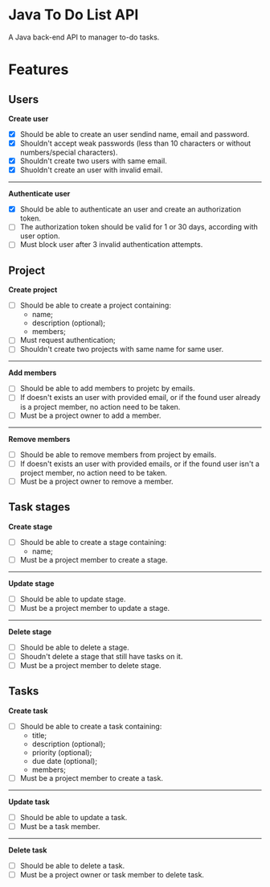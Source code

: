 # Java To Do List API

A Java back-end API to manager to-do tasks.

# Features

## Users

**Create user**
- [x] Should be able to create an user sendind name, email and password.
- [x] Shouldn't accept weak passwords (less than 10 characters or without numbers/special characters).
- [x] Shouldn't create two users with same email.
- [x] Shuoldn't create an user with invalid email.

***

**Authenticate user**
- [x] Should be able to authenticate an user and create an authorization token.
- [ ] The authorization token should be valid for 1 or 30 days, according with user option.
- [ ] Must block user after 3 invalid authentication attempts.

## Project

**Create project**
- [ ] Should be able to create a project containing:
  - name;
  - description (optional);
  - members;
- [ ] Must request authentication;
- [ ] Shouldn't create two projects with same name for same user.

***

**Add members**
- [ ] Should be able to add members to projetc by emails.
- [ ] If doesn't exists an user with provided email, or if the found user already is a project member, no action need to be taken.
- [ ] Must be a project owner to add a member.

***

**Remove members**

- [ ] Should be able to remove members from project by emails.
- [ ] If doesn't exists an user with provided emails, or if the found user isn't a project member, no action need to be taken.
- [ ] Must be a project owner to remove a member.

## Task stages

**Create stage**

- [ ] Should be able to create a stage containing:
  - name;
- [ ] Must be a project member to create a stage.

***

**Update stage**

- [ ] Should be able to update stage.
- [ ] Must be a project member to update a stage.

***

**Delete stage**

- [ ] Should be able to delete a stage.
- [ ] Shoudn't delete a stage that still have tasks on it.
- [ ] Must be a project member to delete stage.

## Tasks

**Create task**

- [ ] Should be able to create a task containing:
  - title;
  - description (optional);
  - priority (optional);
  - due date (optional);
  - members;
- [ ] Must be a project member to create a task.

***

**Update task**

- [ ] Should be able to update a task.
- [ ] Must be a task member.

***

**Delete task**

- [ ] Should be able to delete a task.
- [ ] Must be a project owner or task member to delete task.